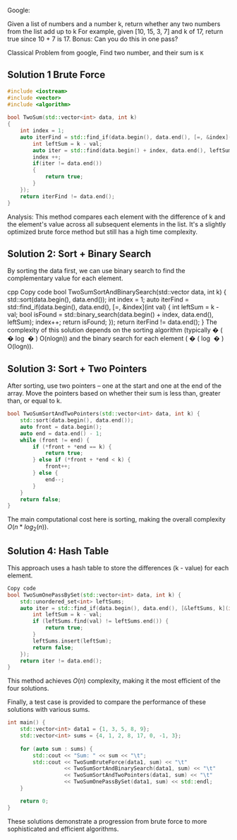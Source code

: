 Google:

Given a list of numbers and a number k, return whether any two numbers from the list add up to k
For example, given [10, 15, 3, 7] and k of 17, return true since 10 + 7 is 17.
Bonus: Can you do this in one pass?

Classical Problem from google, Find two number, and their sum is `K`


## Solution 1 Brute Force
```cpp
#include <iostream>
#include <vector>
#include <algorithm>
 
bool TwoSum(std::vector<int> data, int k)
{
    int index = 1;
    auto iterFind = std::find_if(data.begin(), data.end(), [=, &index](int val){
        int leftSum = k - val;
        auto iter = std::find(data.begin() + index, data.end(), leftSum);
        index ++;
        if(iter != data.end())
        {
            return true;
        }
    });
    return iterFind != data.end();   
}
```


Analysis: This method compares each element with the difference of k and the element's value across all subsequent elements in the list. It's a slightly optimized brute force method but still has a high time complexity.

## Solution 2: Sort + Binary Search

By sorting the data first, we can use binary search to find the complementary value for each element.

cpp
Copy code
bool TwoSumSortAndBinarySearch(std::vector<int> data, int k) {
    std::sort(data.begin(), data.end());
    int index = 1;
    auto iterFind = std::find_if(data.begin(), data.end(), [=, &index](int val) {
        int leftSum = k - val;
        bool isFound = std::binary_search(data.begin() + index, data.end(), leftSum);
        index++;
        return isFound;
    });
    return iterFind != data.end();
}
The complexity of this solution depends on the sorting algorithm (typically 
�
(
�
log
⁡
�
)
O(nlogn)) and the binary search for each element (
�
(
log
⁡
�
)
O(logn)).

## Solution 3: Sort + Two Pointers

After sorting, use two pointers – one at the start and one at the end of the array. Move the pointers based on whether their sum is less than, greater than, or equal to k.

```cpp
bool TwoSumSortAndTwoPointers(std::vector<int> data, int k) {
    std::sort(data.begin(), data.end());
    auto front = data.begin();
    auto end = data.end() - 1;
    while (front != end) {
        if (*front + *end == k) {
            return true;
        } else if (*front + *end < k) {
            front++;
        } else {
            end--;
        }
    }
    return false;
}
```
The main computational cost here is sorting, making the overall complexity 
$O(n*log_2(n))$.

## Solution 4: Hash Table

This approach uses a hash table to store the differences (k - value) for each element.

```cpp
Copy code
bool TwoSumOnePassBySet(std::vector<int> data, int k) {
    std::unordered_set<int> leftSums;
    auto iter = std::find_if(data.begin(), data.end(), [&leftSums, k](int val) {
        int leftSum = k - val;
        if (leftSums.find(val) != leftSums.end()) {
            return true;
        }
        leftSums.insert(leftSum);
        return false;
    });
    return iter != data.end();
}

```
This method achieves $O(n)$ complexity, making it the most efficient of the four solutions.

Finally, a test case is provided to compare the performance of these solutions with various sums.

```cpp
int main() {
    std::vector<int> data1 = {1, 3, 5, 8, 9};
    std::vector<int> sums = {4, 1, 2, 8, 17, 0, -1, 3};
    
    for (auto sum : sums) {
        std::cout << "Sum: " << sum << "\t";
        std::cout << TwoSumBruteForce(data1, sum) << "\t" 
                  << TwoSumSortAndBinarySearch(data1, sum) << "\t"
                  << TwoSumSortAndTwoPointers(data1, sum) << "\t"
                  << TwoSumOnePassBySet(data1, sum) << std::endl;
    }

    return 0;
}
```
These solutions demonstrate a progression from brute force to more sophisticated and efficient algorithms.





